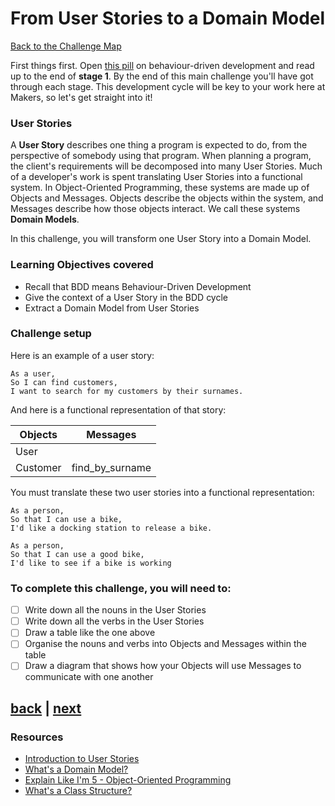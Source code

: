 # From User Stories to a Domain Model

[Back to the Challenge Map](./_challenge_map.md)



First things first. Open [this pill](https://github.com/makersacademy/course/blob/master/pills/bdd_cycle.md) on behaviour-driven development and read up to the end of **stage 1**. By the end of this main challenge you'll have got through each stage. This development cycle will be key to your work here at Makers, so let's get straight into it!

### User Stories
A **User Story** describes one thing a program is expected to do, from the perspective of somebody using that program. When planning a program, the client's requirements will be decomposed into many User Stories. Much of a developer's work is spent translating User Stories into a functional system. In Object-Oriented Programming, these systems are made up of Objects and Messages. Objects describe the objects within the system, and Messages describe how those objects interact. We call these systems **Domain Models**.

In this challenge, you will transform one User Story into a Domain Model.

### Learning Objectives covered
- Recall that BDD means Behaviour-Driven Development
- Give the context of a User Story in the BDD cycle
- Extract a Domain Model from User Stories

### Challenge setup

Here is an example of a user story:

```
As a user,
So I can find customers,
I want to search for my customers by their surnames.
```

And here is a functional representation of that story:

Objects  | Messages
------------- | -------------
User  |
Customer  | find_by_surname

You must translate these two user stories into a functional representation:

```
As a person,
So that I can use a bike,
I'd like a docking station to release a bike.

As a person,
So that I can use a good bike,
I'd like to see if a bike is working
```

### To complete this challenge, you will need to:

- [ ] Write down all the nouns in the User Stories
- [ ] Write down all the verbs in the User Stories
- [ ] Draw a table like the one above
- [ ] Organise the nouns and verbs into Objects and Messages within the table
- [ ] Draw a diagram that shows how your Objects will use Messages to communicate with one another

## [back](./setting_up_a_project.md) | [next](./from_domain_models_to_feature_tests.md)

### Resources
- [Introduction to User Stories](https://www.mountaingoatsoftware.com/agile/user-stories)
- [What's a Domain Model?](http://sjmog.github.io/posts/502_domain-modelling/)
- [Explain Like I'm 5 - Object-Oriented Programming](https://www.reddit.com/r/explainlikeimfive/comments/1pyhng/eli5_objected_oriented_programming/)
- [What's a Class Structure?](http://sjmog.github.io/posts/504_whats-a-class-structure/)
